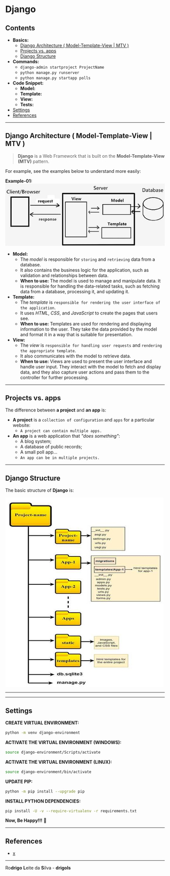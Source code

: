 # Django

## Contents

 - **Basics:**
   - [Django Architecture ( Model-Template-View | MTV )](#django-architecture)
   - [Projects vs. apps](#project-x-app)
   - [Django Structure](#django-structure)
 - **Commands:**
   - `django-admin startproject ProjectName`
   - `python manage.py runserver`
   - `python manage.py startapp polls`
 - **Code Snippet:**
   - **Model:**
   - **Template:**
   - **View:**
   - **Tests:**
 - [Settings](#settings)
 - [References](#ref)












<!--- ( Basics ) --->

---

<div id="django-architecture"></div>

## Django Architecture ( Model-Template-View | MTV )

> **Django** is a Web Framework that is built on the **Model-Template-View (MTV)** pattern.

For example, see the examples below to understand more easily:

**Example-01:**
![img](images/django-architecture-01.png)  

 - **Model:**
   - The *model* is responsible for `storing` and `retrieving` data from a database.
   - It also contains the business logic for the application, such as validation and relationships between data.
   - **When to use:** The model is used to manage and manipulate data. It is responsible for handling the data-related tasks, such as fetching data from a database, processing it, and updating it.
 - **Template:**
   - The *template* is `responsible for rendering the user interface of the application`.
   - It uses *HTML*, *CSS*, and *JavaScript* to create the pages that users see.
   - **When to use:** Templates are used for rendering and displaying information to the user. They take the data provided by the model and format it in a way that is suitable for presentation.
 - **View:**
   - The *view* is `responsible for handling user requests` and `rendering the appropriate template`.
   - It also communicates with the model to retrieve data.
   - **When to use:** Views are used to present the user interface and handle user input. They interact with the model to fetch and display data, and they also capture user actions and pass them to the controller for further processing.

---

<div id="project-x-app"></div>

## Projects vs. apps

The difference between **a project** and **an app** is:

 - **A project** is a `collection of configuration` and `apps` for a particular website:
   - `A project can contain multiple apps.`
 - **An app** is a web application that *"does something"*:
   - A blog system;
   - A database of public records;
   - A small poll app...
   - `An app can be in multiple projects.`

---

<div id="django-structure"></div>

## Django Structure

The basic structure of **Django** is:

![img](images/django-structure-01.jpg)















































<!--- ( Code Snippet/Model ) --->

---

<!--- ( Code Snippet/Template ) --->
<!--- ( Code Snippet/View ) --->
<!--- ( Code Snippet/Tests ) --->
















































<!--- ( Settings ) --->

---

<div id="settings"></div>

## Settings

**CREATE VIRTUAL ENVIRONMENT:**  
```bash
python -m venv django-environment
```

**ACTIVATE THE VIRTUAL ENVIRONMENT (WINDOWS):**  
```bash
source django-environment/Scripts/activate
```

**ACTIVATE THE VIRTUAL ENVIRONMENT (LINUX):**  
```bash
source django-environment/bin/activate
```

**UPDATE PIP:**
```bash
python -m pip install --upgrade pip
```

**INSTALL PYTHON DEPENDENCIES:**  
```bash
pip install -U -v --require-virtualenv -r requirements.txt
```

**Now, Be Happy!!!** 😬







































<!--- ( References ) --->

---

<div id="ref"></div>

## References

 - [x](#)

---

Ro**drigo** **L**eite da **S**ilva - **drigols**
